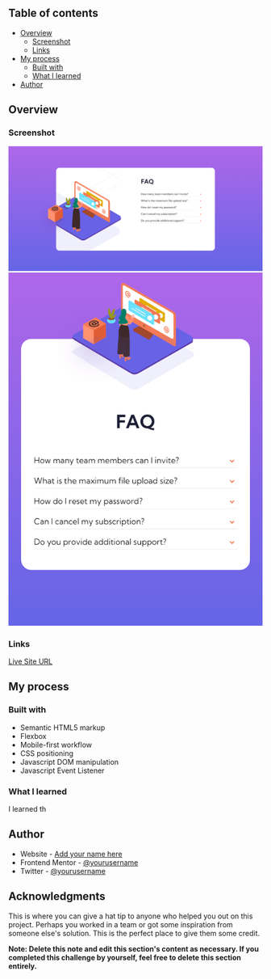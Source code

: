 ## Table of contents

- [Overview](#overview)
  - [Screenshot](#screenshot)
  - [Links](#links)
- [My process](#my-process)
  - [Built with](#built-with)
  - [What I learned](#what-i-learned)
- [Author](#author)


## Overview

### Screenshot

![](images/desktopDesign.png)
![](images/mobileDesign.png)

### Links

[Live Site URL](https://sonndy.github.io/FAQs-Drop-Down/)

## My process

### Built with

- Semantic HTML5 markup
- Flexbox
- Mobile-first workflow
- CSS positioning
- Javascript DOM manipulation
- Javascript Event Listener


### What I learned

I learned th

## Author

- Website - [Add your name here](https://www.your-site.com)
- Frontend Mentor - [@yourusername](https://www.frontendmentor.io/profile/yourusername)
- Twitter - [@yourusername](https://www.twitter.com/yourusername)


## Acknowledgments

This is where you can give a hat tip to anyone who helped you out on this project. Perhaps you worked in a team or got some inspiration from someone else's solution. This is the perfect place to give them some credit.

**Note: Delete this note and edit this section's content as necessary. If you completed this challenge by yourself, feel free to delete this section entirely.**
